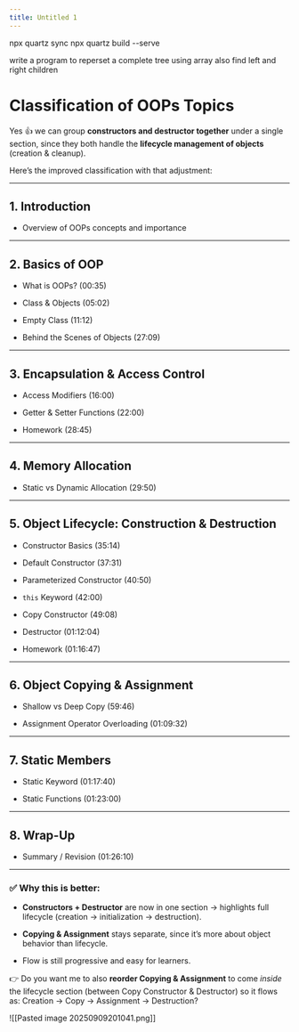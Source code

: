 ```yaml
---
title: Untitled 1
---
```


npx quartz sync
npx quartz build --serve

write a program to reperset a complete tree using array
also find left and right children
# Classification of OOPs Topics

Yes 👍 we can group **constructors and destructor together** under a single section, since they both handle the **lifecycle management of objects** (creation & cleanup).

Here’s the improved classification with that adjustment:

---

## 1. Introduction

- Overview of OOPs concepts and importance
    

---

## 2. Basics of OOP

- What is OOPs? (00:35)
    
- Class & Objects (05:02)
    
- Empty Class (11:12)
    
- Behind the Scenes of Objects (27:09)
    

---

## 3. Encapsulation & Access Control

- Access Modifiers (16:00)
    
- Getter & Setter Functions (22:00)
    
- Homework (28:45)
    

---

## 4. Memory Allocation

- Static vs Dynamic Allocation (29:50)
    

---

## 5. Object Lifecycle: Construction & Destruction

- Constructor Basics (35:14)
    
- Default Constructor (37:31)
    
- Parameterized Constructor (40:50)
    
- `this` Keyword (42:00)
    
- Copy Constructor (49:08)
    
- Destructor (01:12:04)
    
- Homework (01:16:47)
    

---

## 6. Object Copying & Assignment

- Shallow vs Deep Copy (59:46)
    
- Assignment Operator Overloading (01:09:32)
    

---

## 7. Static Members

- Static Keyword (01:17:40)
    
- Static Functions (01:23:00)
    

---

## 8. Wrap-Up

- Summary / Revision (01:26:10)
    

---

### ✅ Why this is better:

- **Constructors + Destructor** are now in one section → highlights full lifecycle (creation → initialization → destruction).
    
- **Copying & Assignment** stays separate, since it’s more about object behavior than lifecycle.
    
- Flow is still progressive and easy for learners.
    

👉 Do you want me to also **reorder Copying & Assignment** to come _inside_ the lifecycle section (between Copy Constructor & Destructor) so it flows as: Creation → Copy → Assignment → Destruction?

![[Pasted image 20250909201041.png]]